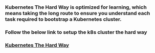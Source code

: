 

### Kubernetes The Hard Way is optimized for learning, which means taking the long route to ensure you understand each task required to bootstrap a Kubernetes cluster.

### Follow the below link to setup the k8s cluster the hard way

### [Kubernetes The Hard Way](https://github.com/kelseyhightower/kubernetes-the-hard-way)
